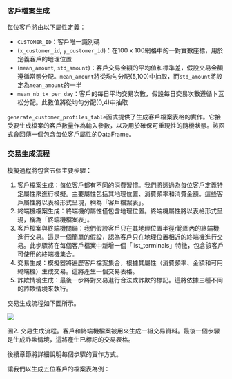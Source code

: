 ### 客戶檔案生成

每位客戶將由以下屬性定義：

- `CUSTOMER_ID`：客戶唯一識別碼
- (`x_customer_id`, `y_customer_id`)：在100 x 100網格中的一對實數座標，用於定義客戶的地理位置
- (`mean_amount`, `std_amount`)：客戶交易金額的平均值和標準差，假設交易金額遵循常態分配。`mean_amount`將從均勻分配(5,100)中抽取，而`std_amount`將設定為`mean_amount`的一半
- `mean_nb_tx_per_day`：客戶的每日平均交易次數，假設每日交易次數遵循卜瓦松分配。此數值將從均勻分配(0,4)中抽取

`generate_customer_profiles_table`函式提供了生成客戶檔案表格的實作。它接受要生成檔案的客戶數量作為輸入參數，以及用於確保可重現性的隨機狀態。該函式會回傳一個包含每位客戶屬性的DataFrame。

### 交易生成流程

模擬過程將包含五個主要步驟：

1. 客戶檔案生成：每位客戶都有不同的消費習慣。我們將透過為每位客戶定義特定屬性來進行模擬。主要屬性包括其地理位置、消費頻率和消費金額。這些客戶屬性將以表格形式呈現，稱為「客戶檔案表」。
2. 終端機檔案生成：終端機的屬性僅包含地理位置。終端機屬性將以表格形式呈現，稱為「終端機檔案表」。
3. 客戶檔案與終端機關聯：我們假設客戶只在其地理位置半徑r範圍內的終端機進行交易。這是一個簡單的假設，認為客戶只在地理位置相近的終端機進行交易。此步驟將在每個客戶檔案中新增一個「list_terminals」特徵，包含該客戶可使用的終端機集合。
4. 交易生成：模擬器將遍歷客戶檔案集合，根據其屬性（消費頻率、金額和可用終端機）生成交易。這將產生一個交易表格。
5. 詐欺情境生成：最後一步將對交易進行合法或詐欺的標記。這將依據三種不同的詐欺情境來執行。

交易生成流程如下圖所示。

<img src="https://fraud-detection-handbook.github.io/fraud-detection-handbook/_images/FlowDatasetGenerator.png">

圖2. 交易生成流程。客戶和終端機檔案被用來生成一組交易資料。最後一個步驟是生成詐欺情境，這將產生已標記的交易表格。

後續章節將詳細說明每個步驟的實作方式。

讓我們以生成五位客戶的檔案表為例：